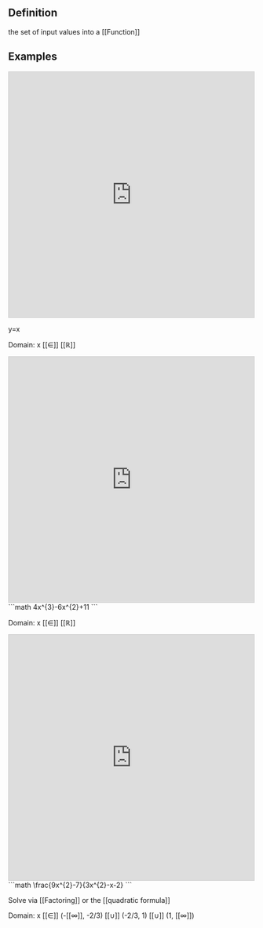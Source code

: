 ## Definition
the set of input values into a [[Function]]

## Examples
<iframe src="https://www.desmos.com/calculator/bktnpmkm7q?embed" width="500" height="500" style="border: 1px solid #ccc" frameborder=0></iframe>

y=x

Domain: x [[∈]] [[ℝ]]



<iframe src="https://www.desmos.com/calculator/truuydcydt?embed" width="500" height="500" style="border: 1px solid #ccc" frameborder=0></iframe>
```math
4x^{3}-6x^{2}+11
```

Domain: x [[∈]] [[ℝ]]



<iframe src="https://www.desmos.com/calculator/0lormnrxsm?embed" width="500" height="500" style="border: 1px solid #ccc" frameborder=0></iframe>
```math
\frac{9x^{2}-7}{3x^{2}-x-2}
```

Solve via [[Factoring]] or the [[quadratic formula]]

Domain: x [[∈]] (-[[∞]], -2/3) [[∪]] (-2/3, 1) [[∪]] (1, [[∞]])



